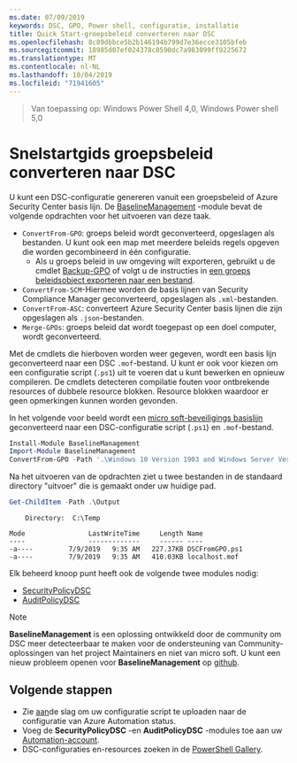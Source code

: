 ```yaml
---
ms.date: 07/09/2019
keywords: DSC, GPO, Power shell, configuratie, installatie
title: Quick Start-groepsbeleid converteren naar DSC
ms.openlocfilehash: 8c89dbbce5b2b146194b799d7e36ecce3105bfeb
ms.sourcegitcommit: 18985d07ef024378c8590dc7a983099ff9225672
ms.translationtype: MT
ms.contentlocale: nl-NL
ms.lasthandoff: 10/04/2019
ms.locfileid: "71941605"
---
```

> Van toepassing op: Windows Power Shell 4,0, Windows Power shell 5,0

# <a name="quickstart-convert-group-policy-into-dsc"></a>Snelstartgids groepsbeleid converteren naar DSC

U kunt een DSC-configuratie genereren vanuit een groepsbeleid of Azure Security Center basis lijn. De [BaselineManagement](https://www.powershellgallery.com/packages/BaselineManagement) -module bevat de volgende opdrachten voor het uitvoeren van deze taak.

- `ConvertFrom-GPO`: groeps beleid wordt geconverteerd, opgeslagen als bestanden. U kunt ook een map met meerdere beleids regels opgeven die worden gecombineerd in één configuratie.
  - Als u groeps beleid in uw omgeving wilt exporteren, gebruikt u de cmdlet [Backup-GPO](/powershell/module/grouppolicy/backup-gpo?view=win10-ps) of volgt u de instructies in [een groeps beleidsobject exporteren naar een bestand](/microsoft-desktop-optimization-pack/agpm/export-a-gpo-to-a-file).
- `ConvertFrom-SCM`-Hiermee worden de basis lijnen van Security Compliance Manager geconverteerd, opgeslagen als `.xml`-bestanden.
- `ConvertFrom-ASC`: converteert Azure Security Center basis lijnen die zijn opgeslagen als `.json`-bestanden.
- `Merge-GPOs`: groeps beleid dat wordt toegepast op een doel computer, wordt geconverteerd.

Met de cmdlets die hierboven worden weer gegeven, wordt een basis lijn geconverteerd naar een DSC `.mof`-bestand. U kunt er ook voor kiezen om een configuratie script (`.ps1`) uit te voeren dat u kunt bewerken en opnieuw compileren. De cmdlets detecteren compilatie fouten voor ontbrekende resources of dubbele resource blokken. Resource blokken waardoor er geen opmerkingen kunnen worden gevonden.

In het volgende voor beeld wordt een [micro soft-beveiligings basislijn](https://www.microsoft.com/en-us/download/details.aspx?id=55319) geconverteerd naar een DSC-configuratie script (`.ps1`) en `.mof`-bestand.

```powershell
Install-Module BaselineManagement
Import-Module BaselineManagement
ConvertFrom-GPO -Path '.\Windows 10 Version 1903 and Windows Server Version 1903 Security Baseline\GPOs\' -OutputConfigurationScript
```

Na het uitvoeren van de opdrachten ziet u twee bestanden in de standaard directory "uitvoer" die is gemaakt onder uw huidige pad.

```powershell
Get-ChildItem -Path .\Output
```

```Output
    Directory:  C:\Temp

Mode                LastWriteTime     Length Name
----                -------------     ------ ----
-a----         7/9/2019   9:35 AM   227.37KB DSCFromGPO.ps1
-a----         7/9/2019   9:35 AM   410.03KB localhost.mof
```

Elk beheerd knoop punt heeft ook de volgende twee modules nodig:

- [SecurityPolicyDSC](https://www.powershellgallery.com/packages/SecurityPolicyDsc)
- [AuditPolicyDSC](https://www.powershellgallery.com/packages/AuditPolicyDsc)

> [!NOTE]
> **BaselineManagement** is een oplossing ontwikkeld door de community om DSC meer detecteerbaar te maken voor de ondersteuning van Community-oplossingen van het project Maintainers en niet van micro soft. U kunt een nieuw probleem openen voor **BaselineManagement** op [github](https://github.com/microsoft/BaselineManagement).

## <a name="next-steps"></a>Volgende stappen

- Zie [aan](/automation/automation-dsc-getting-started#importing-a-configuration-into-azure-automation)de slag om uw configuratie script te uploaden naar de configuratie van Azure Automation status.
- Voeg de **SecurityPolicyDSC** -en **AuditPolicyDSC** -modules toe aan uw [Automation-account](/azure/automation/shared-resources/modules).
- DSC-configuraties en-resources zoeken in de [PowerShell Gallery](https://www.powershellgallery.com/).
